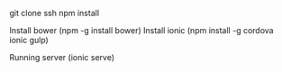 git clone ssh
npm install

Install bower (npm -g install bower)
Install ionic (npm install -g cordova ionic gulp)

Running server (ionic serve)
